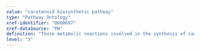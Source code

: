 ```yaml
---
value: "carotenoid biosynthetic pathway"
type: "Pathway Ontology"
xref-identifier: "0000697"
xref-dataSource: "PW"
definition: "Those metabolic reactions involved in the synthesis of carotenoids, organic pigments found in plants and other photosynthetic organisms. Some can act as antioxidants."
level: "3"
---
```


